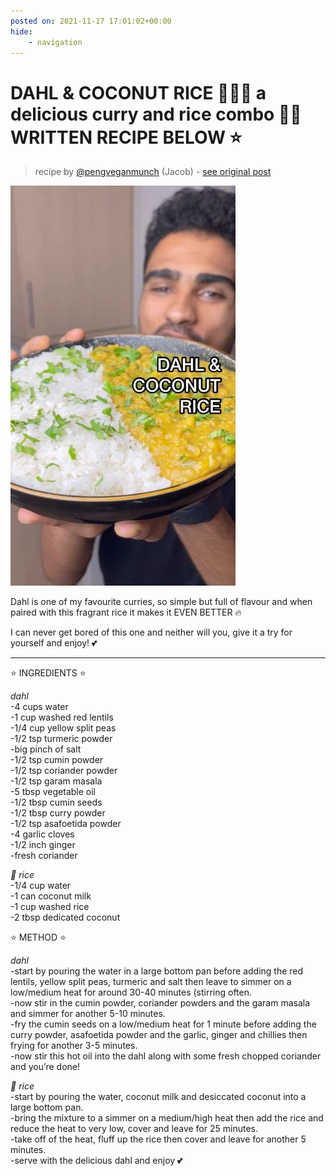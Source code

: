 ```yaml
---
posted on: 2021-11-17 17:01:02+00:00
hide:
    - navigation
---
```


# DAHL & COCONUT RICE 🥥🥥🥥 a delicious curry and rice combo 👏🏾 WRITTEN RECIPE BELOW ⭐️  

> recipe by [@pengveganmunch](https://www.instagram.com/pengveganmunch/) 
(Jacob) - [see original post](https://instagram.com/p/CWYnGkNKbFL)

![](../img/pengveganmunch_17-11-2021_1711.png)

  
Dahl is one of my favourite curries, so simple but full of flavour and when paired with this fragrant rice it makes it EVEN BETTER 🔥   
  
I can never get bored of this one and neither will you, give it a try for yourself and enjoy! 💕   
______________________________________  
  
⭐️ INGREDIENTS ⭐️   
  
*dahl*  
-4 cups water  
-1 cup washed red lentils  
-1/4 cup yellow split peas  
-1/2 tsp turmeric powder  
-big pinch of salt  
-1/2 tsp cumin powder  
-1/2 tsp coriander powder  
-1/2 tsp garam masala  
-5 tbsp vegetable oil  
-1/2 tbsp cumin seeds  
-1/2 tbsp curry powder  
-1/2 tsp asafoetida powder  
-4 garlic cloves  
-1/2 inch ginger  
-fresh coriander   
  
*🥥 rice*  
-1/4 cup water  
-1 can coconut milk  
-1 cup washed rice  
-2 tbsp dedicated coconut   
  
⭐️ METHOD ⭐️   
  
*dahl*  
-start by pouring the water in a large bottom pan before adding the red lentils, yellow split peas, turmeric and salt then leave to simmer on a low/medium heat for around 30-40 minutes (stirring often.  
-now stir in the cumin powder, coriander powders and the garam masala and simmer for another 5-10 minutes.  
-fry the cumin seeds on a low/medium heat for 1 minute before adding the curry powder, asafoetida powder and the garlic, ginger and chillies then frying for another 3-5 minutes.  
-now stir this hot oil into the dahl along with some fresh chopped coriander and you’re done!  
  
*🥥 rice*  
-start by pouring the water, coconut milk and desiccated coconut into a large bottom pan.  
-bring the mixture to a simmer on a medium/high heat then add the rice and reduce the heat to very low, cover and leave for 25 minutes.  
-take off of the heat, fluff up the rice then cover and leave for another 5 minutes.  
-serve with the delicious dahl and enjoy 💕   
